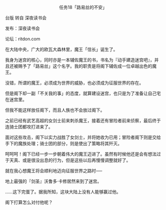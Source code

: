 <p align="center">任务18「路易丝的不安」</p>

台版 转自 深夜读书会

发布：深夜读书会

论坛：ritdon.com

在大陆中央，广大的欧瓦大森林里，魔王「信长」诞生了。

我身为迷宫的核心，同时亦是一本辅佐魔王的书，书名为『动手建造迷宫吧』，并且还被赐予了「路易丝」这个名字。我的职责是将阁下辅佐成一位卓越出色的魔王。

没错，所谓的魔王，必须成为世界的威胁，也必须成为征服世界的存在。

但是阁下却一副「不关我的事」的态度，就算建设迷宫，也只是为了准备让自己宅在迷宫里。

但我不能这样放任阁下，而且人族也不会放过阁下。

之前已经有武艺高超的女剑士前来刺杀魔王，接着还有冒险者前来侦察，最后终于连骑士团都攻打进来了。

面对这些攻击，阁下以实力战胜了女剑士，并将她收为已用；冒险者阁下则是交给手下的魔族处理；骑士团的部分，则是使出了策略将其歼灭。

呵呵呵！阁下已经一步一步朝着伟大的魔王迈进了。虽然有时候他还是会有想法过于天真、或是很没出息的行为，但是这些以后再慢慢调整就好了。

就在我心想魔王将会顺利地迈向征服世界之路时──

地上最强的『剑圣』沃鲁多‧卡修居然来到了迷宫。

……这下完蛋了。据我所知，这块大陆上没有人能够赢过他。

阁下打算怎么对付他呢？

